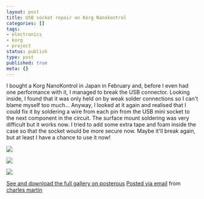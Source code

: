 ```yaml
---
layout: post
title: USB socket repair on Korg Nanokontrol
categories: []
tags:
- electronics
- korg
- project
status: publish
type: post
published: true
meta: {}
---
```


I bought a Korg NanoKontrol in Japan in February and, before I even had one performance with it, I managed to break the USB connector. Looking inside, I found that it was only held on by weak solder connections so I can't blame myself too much... 
 Anyway, I looked at it again and realised that I could fix it by soldering a wire from each pin from the USB mini socket to the next component in the circuit. The surface mount soldering was very difficult but it works now. I tried to add some extra tape and foam inside the case so that the socket would be more secure now. Maybe it'll break again, but at least I have a chance to use it now!

![]({{site.baseurl}}/assets/posterous/charlesmartin/07/2010-07-korg-nano-repair1.jpg)

![]({{site.baseurl}}/assets/posterous/charlesmartin/07/2010-07-korg-nano-repair2.jpg)

![]({{site.baseurl}}/assets/posterous/charlesmartin/07/2010-07-korg-nano-repair3.jpg)

[See and download the full gallery on posterous](http://charlesmartin.posterous.com/usb-socket-repair-on-korg-nanokontrol) 
[Posted via email](http://posterous.com)  from 
[charles martin](http://charlesmartin.posterous.com/usb-socket-repair-on-korg-nanokontrol)
